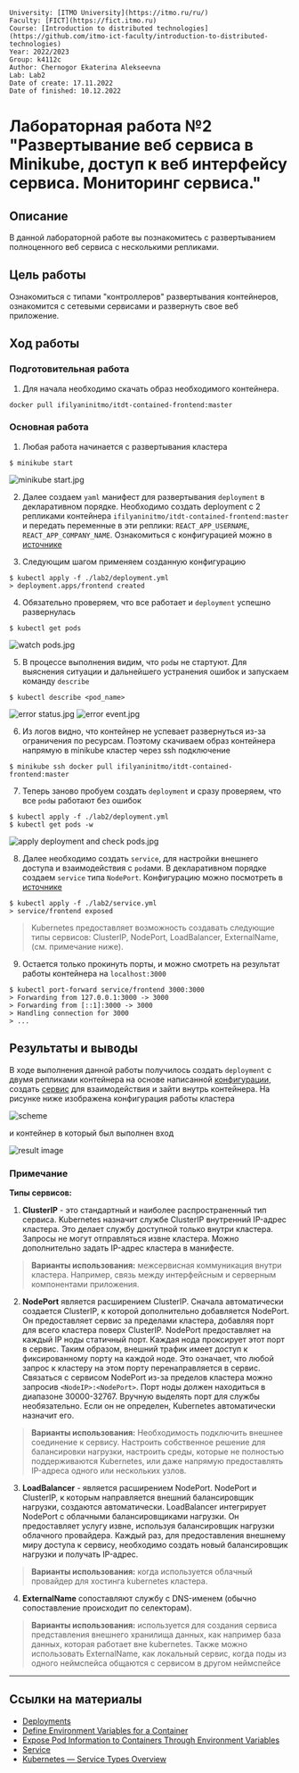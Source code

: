     University: [ITMO University](https://itmo.ru/ru/)
    Faculty: [FICT](https://fict.itmo.ru)
    Course: [Introduction to distributed technologies](https://github.com/itmo-ict-faculty/introduction-to-distributed-technologies)
    Year: 2022/2023
    Group: k4112c
    Author: Chernogor Ekaterina Alekseevna
    Lab: Lab2
    Date of create: 17.11.2022
    Date of finished: 10.12.2022


# Лабораторная работа №2 "Развертывание веб сервиса в Minikube, доступ к веб интерфейсу сервиса. Мониторинг сервиса."

## Описание

В данной лабораторной работе вы познакомитесь с развертыванием полноценного веб сервиса с несколькими репликами.

## Цель работы

Ознакомиться с типами "контроллеров" развертывания контейнеров, ознакомится с сетевыми сервисами и развернуть свое веб приложение.

## Ход работы

### Подготовительная работа
1. Для начала необходимо скачать образ необходимого контейнера.
```
docker pull ifilyaninitmo/itdt-contained-frontend:master
```

### Основная работа 
1. Любая работа начинается с развертывания кластера
```
$ minikube start
```

![minikube start.jpg](imgs/1.jpg)

2. Далее создаем `yaml` манифест для развертывания `deployment` в декларативном порядке. Необходимо создать deployment с 2 репликами контейнера `ifilyaninitmo/itdt-contained-frontend:master` и передать переменные в эти реплики: `REACT_APP_USERNAME`, `REACT_APP_COMPANY_NAME`. Ознакомиться с конфигурацией можно в [источнике](deployment.yml)


3. Следующим шагом применяем созданную конфигурацию

```
$ kubectl apply -f ./lab2/deployment.yml
> deployment.apps/frontend created
```
4. Обязательно проверяем, что все работает и `deployment` успешно развернулась
```
$ kubectl get pods
```

![watch pods.jpg](imgs/error_pod_list.png)

5. В процессе выполнения видим, что `pod`ы не стартуют. Для выяснения ситуации и дальнейшего устранения ошибок и запускаем команду `describe`
```
$ kubectl describe <pod_name>
```

![error status.jpg](imgs/error_state.png)
![error event.jpg](imgs/error_event.png)

6. Из логов видно, что контейнер не успевает развернуться из-за ограничения по ресурсам. Поэтому скачиваем образ контейнера напрямую в minikube кластер через ssh подключение
```
$ minikube ssh docker pull ifilyaninitmo/itdt-contained-frontend:master
```

7. Теперь заново пробуем создать `deployment` и сразу проверяем, что все `pod`ы работают без ошибок
```
$ kubectl apply -f ./lab2/deployment.yml
$ kubectl get pods -w
```

![apply deployment and check pods.jpg](imgs/pod_list.jpg)

8. Далее необходимо создать `service`, для настройки внешнего доступа и взаимодействия с `pod`ами. В декларативном порядке создаем `service` типа `NodePort`. Конфигурацию можно посмотреть в [источнике](service.yml)
```
$ kubectl apply -f ./lab2/service.yml
> service/frontend exposed
```
> Kubernetes предоставляет возможность создавать следующие типы сервисов: ClusterIP, NodePort, LoadBalancer, ExternalName, (см. примечание ниже).

9. Остается только прокинуть порты, и можно смотреть на результат работы контейнера на `localhost:3000`
```
$ kubectl port-forward service/frontend 3000:3000
> Forwarding from 127.0.0.1:3000 -> 3000
> Forwarding from [::1]:3000 -> 3000
> Handling connection for 3000
> ...
```



## Результаты и выводы
В ходе выполнения данной работы получилось создать `deployment` с двумя репликами контейнера на основе написанной [конфигурации](deployment.yml), создать [сервис](service.yml) для взаимодействия и зайти внутрь контейнера. На рисунке ниже изображена конфигурация работы кластера

![scheme](imgs/scheme.jpg)

и контейнер в который был выполнен вход 

![result image](imgs/result.png)


### Примечание
__Типы сервисов:__
1. __ClusterIP__ - это стандартный и наиболее распространенный тип сервиса. Kubernetes назначит службе ClusterIP внутренний IP-адрес кластера. Это делает службу доступной только внутри кластера. Запросы не могут отправляться извне кластера. Можно дополнительно задать IP-адрес кластера в манифесте.

> __Варианты использования:__ 
межсервисная коммуникация внутри кластера. Например, связь между интерфейсным и серверным компонентами приложения.

2. __NodePort__ является расширением ClusterIP. Сначала автоматически создается ClusterIP, к которой дополнительно добавляется NodePort. Он предоставляет сервис за пределами кластера, добавляя порт для всего кластера поверх ClusterIP. NodePort предоставляет на каждый IP ноды статичный порт. Каждая нода проксирует этот порт в сервис. Таким образом, внешний трафик имеет доступ к фиксированному порту на каждой ноде. Это означает, что любой запрос к кластеру на этом порту перенаправляется в сервис. Связаться с сервисом NodePort из-за пределов кластера можно запросив `<NodeIP>:<NodePort>`. Порт ноды должен находиться в диапазоне 30000-32767. Вручную выделять порт для службы необязательно. Если он не определен, Kubernetes автоматически назначит его.

> __Варианты использования:__
Необходимость подключить внешнее соединение к сервису. Настроить собственное решение для балансировки нагрузки, настроить среды, которые не полностью поддерживаются Kubernetes, или даже напрямую предоставлять IP-адреса одного или нескольких узлов.

3. __LoadBalancer__ - является расширением NodePort. NodePort и ClusterIP, к которым направляется внешний балансировщик нагрузки, создаются автоматически. LoadBalancer интегрирует NodePort с облачными балансировщиками нагрузки. Он предоставляет услугу извне, используя балансировщик нагрузки облачного провайдера. Каждый раз, для предоставления внешнему миру доступа к сервису, необходимо создать новый балансировщик нагрузки и получать IP-адрес.

> __Варианты использования:__ 
когда используется облачный провайдер для хостинга kubernetes кластера.

4. __ExternalName__ сопоставляют службу с DNS-именем (обычно сопоставление происходит по селекторам).

> __Варианты использования:__ 
используется для создания сервиса представления внешнего хранилища данных, как например база данных, которая работает вне kubernetes. Также можно использовать ExternalName, как локальный сервис, когда поды из одного неймспейса общаются с сервисом в другом неймспейсе


---
## Ссылки на материалы
- [Deployments](https://kubernetes.io/docs/concepts/workloads/controllers/deployment/)
- [Define Environment Variables for a Container](https://kubernetes.io/docs/tasks/inject-data-application/define-environment-variable-container/)
- [Expose Pod Information to Containers Through Environment Variables](https://kubernetes.io/docs/tasks/inject-data-application/environment-variable-expose-pod-information/)
- [Service](https://kubernetes.io/docs/concepts/services-networking/service/)
- [Kubernetes — Service Types Overview](https://medium.com/devops-mojo/kubernetes-service-types-overview-introduction-to-k8s-service-types-what-are-types-of-kubernetes-services-ea6db72c3f8c)
